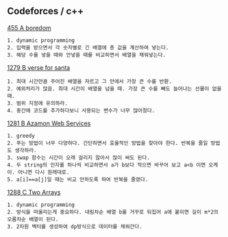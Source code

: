 Codeforces / c++
------------------

[455 A boredom](http://codeforces.com/contest/455/problem/A)

```
1. dynamic programming
2. 입력을 받으면서 각 숫자별로 긴 배열에 총 값을 계산하여 넣는다.
3. 해당 수를 넣을 때와 안넣을 때를 비교하면서 배열을 채워넣는다.
```

[1279 B verse for santa](http://codeforces.com/contest/1279/problem/B)

```
1. 최대 시간만큼 주어진 배열을 자르고 그 안에서 가장 큰 수를 반환.
2. 예외처리가 많음. 최대 시간이 배열을 넘을 때. 가장 큰 수를 빼도 늘어나는 선물이 없을 때.
3. 범위 지정에 유의하라.
4. 중간에 코드를 추가하다보니 사용되는 변수가 너무 많아졌다.
```

[1281 B Azamon Web Services](http://codeforces.com/contest/1281/problem/B)

```
1. greedy
2. 푸는 방법이 너무 다양하다. 간단하면서 효율적인 방법을 찾아야 한다. 반복을 줄일 방법도 생각하라.
3. swap 함수는 시간이 오래 걸리지 않아서 많이 써도 된다.
4. 두 string의 인자를 하나씩 비교하면서 a가 b보다 작으면 바꾸어 보고 a<b 이면 오케이. 아니면 다시 원래대로.
5. a[i]==a[j]일 때는 비교 안하도록 하여 반복을 줄였다.
```

[1288 C Two Arrays](https://codeforces.com/problemset/problem/1288/C)

```
1. dynamic programming
2. 방식을 떠올리는게 중요하다. 내림차순 배열 b를 거꾸로 뒤집어 a에 붙이면 길이 m*2의 오름차순 배열이 된다.
3. 2차원 벡터를 생성하여 dp방식으로 데이터를 채워간다.
```
